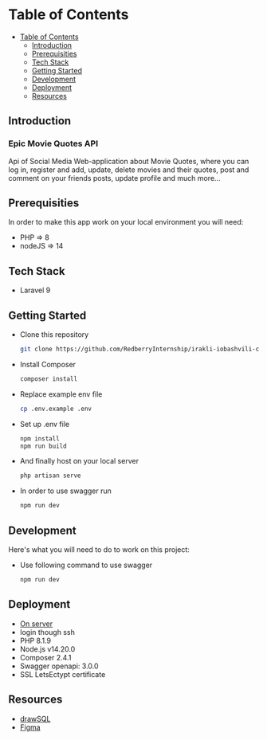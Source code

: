 # Table of Contents
- [Table of Contents](#table-of-contents)
    - [Introduction](#introduction)
    - [Prerequisities](#prerequisities)
    - [Tech Stack](#tech-stack)
    - [Getting Started](#getting-started)
    - [Development](#development)
    - [Deployment](#deployment)
    - [Resources](#resources)

## Introduction
### Epic Movie Quotes API
Api of Social Media Web-application about Movie Quotes, where you can
log in, register and add, update, delete movies and their quotes, post and comment on your friends posts,
update profile and much more...

## Prerequisities
In order to make this app work on your local environment you will need:

* PHP => 8
* nodeJS => 14

## Tech Stack
* Laravel 9

## Getting Started
* Clone this repository
  ```bash
  git clone https://github.com/RedberryInternship/irakli-iobashvili-coronatime.git
  ```
* Install Composer
  ```bash
  composer install
  ```
* Replace example env file
  ```bash
  cp .env.example .env
  ```
* Set up .env file
  ```bash
  npm install
  npm run build
  ```

* And finally host on your local server
  ```bash
  php artisan serve
  ```

* In order to use swagger run
  ```bash
  npm run dev
  ```


## Development
Here's what you will need to do to work on this project:
* Use following command to use swagger
  ```bash
  npm run dev
  ```

## Deployment
* [On server](https://epic-movie-quotes-api.irakli-iobashvili.redberryinternship.ge/)
* login though ssh
* PHP 8.1.9
* Node.js v14.20.0
* Composer 2.4.1
* Swagger openapi: 3.0.0
* SSL LetsEctypt certificate

## Resources
* [drawSQL](https://drawsql.app/teams/iraklyodas-team/diagrams/epic-movie-quotes 'drawSQL')
* [Figma](https://www.figma.com/file/5uMXCg3itJwpzh9cVIK3hA/Movie-Quotes-Bootcamp-assignment?node-id=0%3A1&t=1xOTbayXe1tnXX8v-0 'Figma')
